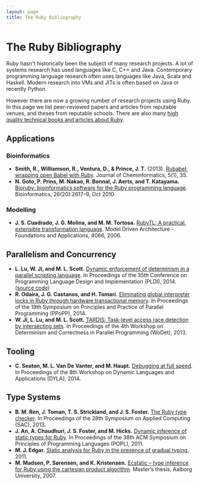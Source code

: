 ```yaml
---
layout: page
title: The Ruby Bibliography
---
```


# The Ruby Bibliography

Ruby hasn't historically been the subject of many research projects. A lot of
systems research has used languages like C, C++ and Java. Contemporary
programming language research often uses languages like Java, Scala and
Haskell. Modern research into VMs and JITs is often based on Java or recently
Python.

However there are now a growing number of research projects using Ruby. In this
page we list peer-reviewed papers and articles from reputable venues, and
theses from reputable schools. There are also many [high quality technical
books and articles about Ruby](https://www.ruby-lang.org/en/documentation/).

<!-- Note: Please list subject areas alphabetically, and publications newest
  first. Please format references as abbrv. To work around Markdown parsing
  author name lists with initials as a number-bulleted list, bold the name list.
-->

## Applications

### Bioinformatics

* **Smith, R., Williamson, R., Ventura, D., & Prince, J. T.** (2013). [Rubabel: wrapping open Babel with Ruby](http://www.biomedcentral.com/content/pdf/1758-2946-5-35.pdf). Journal of Cheminformatics, 5(1), 35.
* **N. Goto, P. Prins, M. Nakao, R. Bonnal, J. Aerts, and T. Katayama.** [Bioruby: bioinformatics software for the Ruby programming language](http://www.ncbi.nlm.nih.gov/pmc/articles/PMC2951089/pdf/btq475.pdf). Bioinformatics, 26(20):2617–9, Oct 2010.

### Modelling

* **J. S. Cuadrado, J. G. Molina, and M. M. Tortosa.** [RubyTL: A practical, extensible transformation language](http://link.springer.com/chapter/10.1007/11787044_13). Model Driven Architecture - Foundations and Applications, 4066, 2006.

## Parallelism and Concurrency

* **L. Lu, W. Ji, and M. L. Scott.** [Dynamic enforcement of determinism in a parallel scripting language](http://www.cs.rochester.edu/u/scott/papers/2014_PLDI_DPR.pdf). In Proceedings of the 35th Conference on Programming Language Design and Implementation (PLDI), 2014. ([source code](https://github.com/RB-DPR/RB-DPR))
* **R. Odaira, J. G. Castanos, and H. Tomari.** [Eliminating global interpreter locks in Ruby through hardware transactional memory](http://researcher.watson.ibm.com/researcher/files/jp-ODAIRA/PPoPP2014_RubyGILHTM.pdf). In Proceedings of the 19th Symposium on Principles and Practice of Parallel Programming (PPoPP), 2014.
* **W. Ji, L. Lu, and M. L. Scott.** [TARDIS: Task-level access race detection by intersecting sets](http://wodet.cs.washington.edu/wp-content/uploads/2013/03/wodet2013-final9.pdf). In Proceedings of the 4th Workshop on Determinism and Correctness in Parallel Programming (WoDet), 2013.

## Tooling

* **C. Seaton, M. L. Van De Vanter, and M. Haupt.** [Debugging at full speed](http://www.lifl.fr/dyla14/papers/dyla14-3-Debugging_at_Full_Speed.pdf). In Proceedings of the 8th Workshop on Dynamic Languages and Applications (DYLA), 2014.

## Type Systems

* **B. M. Ren, J. Toman, T. S. Strickland, and J. S. Foster.** [The Ruby type checker](http://www.cs.umd.edu/~jfoster/papers/oops13.pdf). In Proceedings of the 28th Symposium on Applied Computing (SAC), 2013.
* **J. An, A. Chaudhuri, J. S. Foster, and M. Hicks.** [Dynamic inference of static types for Ruby](http://www.cs.umd.edu/~jfoster/papers/popl11.pdf). In Proceedings of the 38th ACM Symposium on Principles of Programming Languages (POPL), 2011.
* **M. J. Edgar.** [Static analysis for Ruby in the presence of gradual typing](http://www.cs.dartmouth.edu/reports/TR2011-686.pdf), 2011.
* **M. Madsen, P. Sørensen, and K. Kristensen.** [Ecstatic – type inference for Ruby using the cartesian product algorithm](http://projekter.aau.dk/projekter/files/61071016/1181807983.pdf). Master’s thesis, Aalborg University, 2007.
